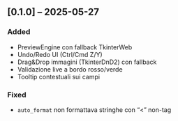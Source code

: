 ## [0.1.0] – 2025-05-27
### Added
- PreviewEngine con fallback TkinterWeb
- Undo/Redo UI (Ctrl/Cmd Z/Y)
- Drag&Drop immagini (TkinterDnD2) con fallback
- Validazione live a bordo rosso/verde
- Tooltip contestuali sui campi
### Fixed
- `auto_format` non formattava stringhe con “<” non-tag
